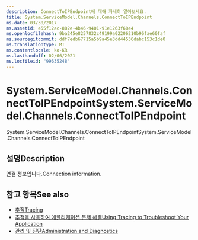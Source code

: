 ```yaml
---
description: ConnectToIPEndpoint에 대해 자세히 알아보세요.
title: System.ServiceModel.Channels.ConnectToIPEndpoint
ms.date: 03/30/2017
ms.assetid: e55f12ac-882e-4b46-9401-91e1263f68e4
ms.openlocfilehash: 9ba245e8257832c49199a02206210b96fae60faf
ms.sourcegitcommit: ddf7edb67715a5b9a45e3dd44536dabc153c1de0
ms.translationtype: MT
ms.contentlocale: ko-KR
ms.lasthandoff: 02/06/2021
ms.locfileid: "99635248"
---
```

# <a name="systemservicemodelchannelsconnecttoipendpoint"></a><span data-ttu-id="945b7-103">System.ServiceModel.Channels.ConnectToIPEndpoint</span><span class="sxs-lookup"><span data-stu-id="945b7-103">System.ServiceModel.Channels.ConnectToIPEndpoint</span></span>

<span data-ttu-id="945b7-104">System.ServiceModel.Channels.ConnectToIPEndpoint</span><span class="sxs-lookup"><span data-stu-id="945b7-104">System.ServiceModel.Channels.ConnectToIPEndpoint</span></span>  
  
## <a name="description"></a><span data-ttu-id="945b7-105">설명</span><span class="sxs-lookup"><span data-stu-id="945b7-105">Description</span></span>  

 <span data-ttu-id="945b7-106">연결 정보입니다.</span><span class="sxs-lookup"><span data-stu-id="945b7-106">Connection information.</span></span>  
  
## <a name="see-also"></a><span data-ttu-id="945b7-107">참고 항목</span><span class="sxs-lookup"><span data-stu-id="945b7-107">See also</span></span>

- [<span data-ttu-id="945b7-108">추적</span><span class="sxs-lookup"><span data-stu-id="945b7-108">Tracing</span></span>](index.md)
- [<span data-ttu-id="945b7-109">추적을 사용하여 애플리케이션 문제 해결</span><span class="sxs-lookup"><span data-stu-id="945b7-109">Using Tracing to Troubleshoot Your Application</span></span>](using-tracing-to-troubleshoot-your-application.md)
- [<span data-ttu-id="945b7-110">관리 및 진단</span><span class="sxs-lookup"><span data-stu-id="945b7-110">Administration and Diagnostics</span></span>](../index.md)
